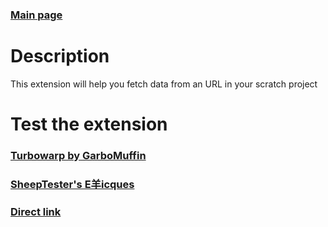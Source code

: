 ### [Main page](https://softedco.github.io/)
# Description
This extension will help you fetch data from an URL in your scratch project
# Test the extension
### [Turbowarp by GarboMuffin](https://turbowarp.org/editor?extension=https%3A%2F%2Fsoftedco.github.io%2FFetchByURL%2FFetchByURL.js)
### [SheepTester's E羊icques](https://sheeptester.github.io/scratch-gui/?url=https://softedco.github.io/FetchByURL/FetchByURL.js)
### [Direct link](https://softedco.github.io/FetchByURL/FetchByURL.js)

